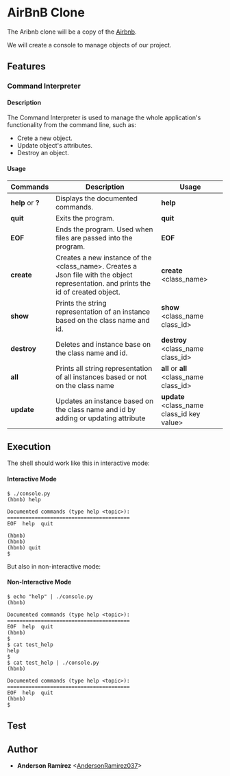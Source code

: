 # AirBnB Clone

The Aribnb clone will be a copy of the [Airbnb](https://www.airbnb.com/).

We will create a console to manage objects of our project.


## Features

### Command Interpreter

#### Description

The Command Interpreter is used to manage the whole application's functionality from the command line, such as:
+ Crete a new object.
+ Update object's attributes.
+ Destroy an object.

#### Usage

Commands | Description | Usage
-------- | ----------- |-------- |
**help** or **?**| Displays the documented commands. | **help**
**quit**     | Exits the program. | **quit**
**EOF**      | Ends the program. Used when files are passed into the program. | **EOF**
**create**  | Creates a new instance of the \<class_name\>. Creates a Json file with the object representation. and prints the id of created object. | **create** \<class_name\>
**show**    | Prints the string representation of an instance based on the class name and id. | **show** \<class_name class_id\>
**destroy** | Deletes and instance base on the class name and id. | **destroy** \<class_name class_id\>
**all** | Prints all string representation of all instances based or not on the class name | **all** or **all** \<class_name class_id\>
**update** | Updates an instance based on the class name and id by adding or updating attribute | **update** \<class_name class_id key value\>

## Execution
The shell should work like this in interactive mode:
#### Interactive Mode 
```
$ ./console.py
(hbnb) help

Documented commands (type help <topic>):
========================================
EOF  help  quit

(hbnb) 
(hbnb) 
(hbnb) quit
$
```
But also in non-interactive mode: 
#### Non-Interactive Mode 
```
$ echo "help" | ./console.py
(hbnb)

Documented commands (type help <topic>):
========================================
EOF  help  quit
(hbnb) 
$
$ cat test_help
help
$
$ cat test_help | ./console.py
(hbnb)

Documented commands (type help <topic>):
========================================
EOF  help  quit
(hbnb) 
$
```

## Test

## Author
* **Anderson Ramírez** <[AndersonRamirez037](https://github.com/AndersonRamirez037)>